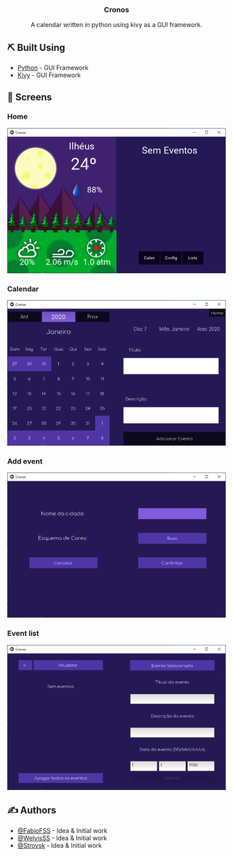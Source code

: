 <h3 align="center">Cronos</h3>
<p align="center"> A calendar written in python using kivy as a GUI framework.
    <br> 
</p>

## ⛏️ Built Using <a name = "built_using"></a>

- [Python](https://kivy.org/) - GUI Framework
- [Kivy](https://www.python.org/) - GUI Framework

## 🎈 Screens <a name="Screens"></a>

### Home
![home page](https://github.com/FabioFSS/cronos-kivy-calendar/blob/main/assets/readme_assets/cronos_1.png?raw=true)

### Calendar
![reset page](https://github.com/FabioFSS/cronos-kivy-calendar/blob/main/assets/readme_assets/cronos_2.png?raw=true)

### Add event
![add event page](https://github.com/FabioFSS/cronos-kivy-calendar/blob/main/assets/readme_assets/cronos_3.png?raw=true)

### Event list
![event list page](https://github.com/FabioFSS/cronos-kivy-calendar/blob/main/assets/readme_assets/cronos_4.png?raw=true)

## ✍️ Authors <a name = "authors"></a>

- [@FabioFSS](https://github.com/FabioFSS) - Idea & Initial work
- [@WelvisSS](https://github.com/WelvisSS) - Idea & Initial work
- [@Strovsk](https://github.com/Strovsk) - Idea & Initial work